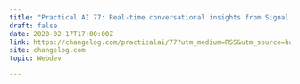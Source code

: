 ```yaml
---
title: "Practical AI 77: Real-time conversational insights from Signal AI's NLP"
draft: false
date: 2020-02-17T17:00:00Z
link: https://changelog.com/practicalai/77?utm_medium=RSS&utm_source=hune
site: changelog.com
topic: Webdev  

---
```

